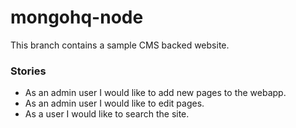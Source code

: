 mongohq-node
============

This branch contains a sample CMS backed website.

### Stories

- As an admin user I would like to add new pages to the webapp.
- As an admin user I would like to edit pages.
- As a user I would like to search the site.
